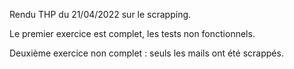 Rendu THP du 21/04/2022 sur le scrapping.

Le premier exercice est complet, les tests non fonctionnels.

Deuxième exercice non complet : seuls les mails ont été scrappés.